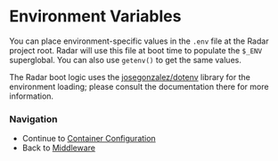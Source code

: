 # Environment Variables

You can place environment-specific values in the `.env` file at the Radar
project root. Radar will use this file at boot time to populate the `$_ENV`
superglobal. You can also use `getenv()` to get the same values.

The Radar boot logic uses the
[josegonzalez/dotenv](https://github.com/josegonzalez/php-dotenv)
library for the environment loading; please consult the documentation there
for more information.

### Navigation

* Continue to [Container Configuration](/docs/container.md)
* Back to [Middleware](/docs/middleware.md)
